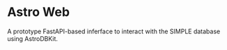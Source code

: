 # Astro Web

A prototype FastAPI-based inferface to interact with the SIMPLE database using AstroDBKit.
